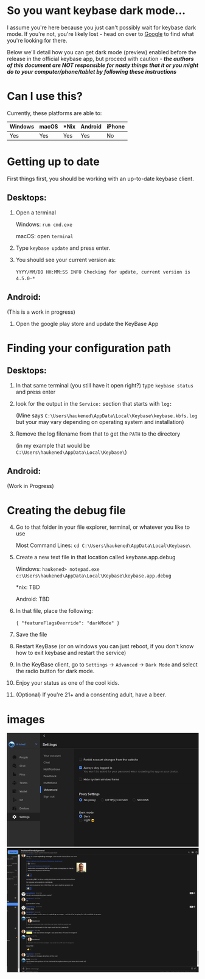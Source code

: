 # So you want keybase dark mode...

I assume you're here because you just can't possibly wait for keybase dark mode.  If you're not, you're likely lost - head on over to [Google](https://google.com) to find what you're looking for there.

Below we'll detail how you can get dark mode (preview) enabled before the release in the official keybase app, but proceed with caution - ***the authors of this document are NOT responsible for nasty things that it or you might do to your computer/phone/tablet by following these instructions***

# Can I use this?
Currently, these platforms are able to:

| Windows | macOS | \*Nix | Android | iPhone |
|---------|-------|-------|---------|--------|
|   Yes   |  Yes  |  Yes  |   Yes   |   No   |

# Getting up to date
First things first, you should be working with an up-to-date keybase client.

## Desktops:
1) Open a terminal

   Windows: `run cmd.exe`

   macOS: open `terminal`

2) Type `keybase update` and press enter.
3) You should see your current version as:

   `YYYY/MM/DD HH:MM:SS INFO Checking for update, current version is 4.5.0-*`

## Android:
(This is a work in progress)
1) Open the google play store and update the KeyBase App

# Finding your configuration path
## Desktops:
1) In that same terminal (you still have it open right?) type `keybase status` and press enter
2) look for the output in the `Service:` section that starts with `log:`

   (Mine says `C:\Users\haukened\AppData\Local\Keybase\keybase.kbfs.log` but your may vary depending on operating system and installation)
   
3) Remove the log filename from that to get the `PATH` to the directory

   (in my example that would be `C:\Users\haukened\AppData\Local\Keybase\`)
   
## Android:
(Work in Progress)

# Creating the debug file
4) Go to that folder in your file explorer, terminal, or whatever you like to use

   Most Command Lines: `cd C:\Users\haukened\AppData\Local\Keybase\`
   
5) Create a new text file in that location called keybase.app.debug

   Windows: `haukened> notepad.exe c:\Users\haukened\AppData\Local\Keybase\keybase.app.debug`
   
   *nix: TBD
   
   Android: TBD
   
6) In that file, place the following:

   `{ "featureFlagsOverride": "darkMode" }`

7) Save the file
8) Restart KeyBase (or on windows you can just reboot, if you don't know how to exit keybase and restart the service)
9) In the KeyBase client, go to `Settings` -> `Advanced` -> `Dark Mode` and select the radio button for dark mode.
10) Enjoy your status as one of the cool kids.
11) (Optional) If you're 21+ and a consenting adult, have a beer.


# images

![darkmode in menu](images/keybaseDarkmode01.png)
![darkmode chat](images/keybaseDarkmode02.png)
